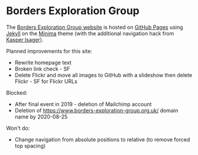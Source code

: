 # Borders Exploration Group

The [Borders Exploration Group website](https://www.borders-exploration-group.org.uk/) is hosted on [GitHub Pages](https://pages.github.com/) using [Jekyll](https://jekyllrb.com/) on the [Minima](https://github.com/jekyll/minima) theme (with the additional navigation hack from [Kasper Isager](https://gist.github.com/kasperisager/9416313)).

Planned improvements for this site:
* Rewrite homepage text
* Broken link check - SF
* Delete Flickr and move all images to GitHub with a slideshow then delete Flickr - SF for Flickr URLs

Blocked:
* After final event in 2019 - deletion of Mailchimp account
* Deletion of https://www.borders-exploration-group.org.uk/ domain name by 2020-08-25

Won't do:
* Change navigation from absolute positions to relative (to remove forced top spacing)

